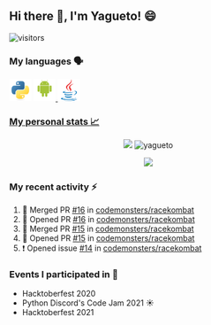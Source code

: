 ## Hi there 👋, I'm Yagueto! 😄


![visitors](https://visitor-badge-reloaded.herokuapp.com/badge?page_id=yagueto&style=for-the-badge)

### My languages 🗣️

<p align="left"> <img src="https://raw.githubusercontent.com/devicons/devicon/master/icons/python/python-original.svg" alt="python" width="40" height="40"/> </a> <a href="https://developer.android.com" target="_blank"> <img src="https://raw.githubusercontent.com/devicons/devicon/master/icons/android/android-original-wordmark.svg" alt="android" width="40" height="40"/> </a> <a href="https://www.java.com" target="_blank"> <img src="https://raw.githubusercontent.com/devicons/devicon/master/icons/java/java-original.svg" alt="java" width="40" height="40"/> </a> <a href="https://www.linux.org/" target="_blank"> </a> <a href="https://www.python.org" target="_blank"> </p>

### My personal stats 📈
<div align="center"> 
  <a>
    <img src=https://github-readme-stats.vercel.app/api?username=yagueto&count_private=true&show_icons=true width=50%></img>
  </a>
  <img src="https://github-readme-streak-stats.herokuapp.com/?user=yagueto" alt="yagueto" width=49% />
</div>

<p align="center">
  <a href=https://metrics.lecoq.io/>
       <img src=https://metrics.lecoq.io/yagueto?template=classic&base.header=0&base.activity=0&base.community=0&base.repositories=0&base.metadata=0&achievements=1&achievements.threshold=C&achievements.secrets=true&achievements.display=compact&achievements.limit=0&config.timezone=Europe%2FMadrid&config.display=large/>
  </a>
</p>


### My recent activity ⚡

  <!--START_SECTION:activity-->
1. 🎉 Merged PR [#16](https://github.com/codemonsters/racekombat/pull/16) in [codemonsters/racekombat](https://github.com/codemonsters/racekombat)
2. 💪 Opened PR [#16](https://github.com/codemonsters/racekombat/pull/16) in [codemonsters/racekombat](https://github.com/codemonsters/racekombat)
3. 🎉 Merged PR [#15](https://github.com/codemonsters/racekombat/pull/15) in [codemonsters/racekombat](https://github.com/codemonsters/racekombat)
4. 💪 Opened PR [#15](https://github.com/codemonsters/racekombat/pull/15) in [codemonsters/racekombat](https://github.com/codemonsters/racekombat)
5. ❗️ Opened issue [#14](https://github.com/codemonsters/racekombat/issues/14) in [codemonsters/racekombat](https://github.com/codemonsters/racekombat)
  <!--END_SECTION:activity-->
  

### Events I participated in 📆

- Hacktoberfest 2020
- Python Discord's Code Jam 2021 ☀️
- Hacktoberfest 2021


